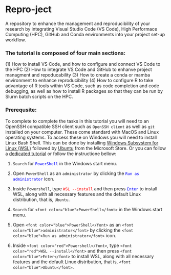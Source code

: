 # Repro-ject
A repository to enhance the management and reproducibility of your research by integrating Visual Studio Code (VS Code), High Performace Computing (HPC), GitHub and Conda environments into your project set-up workflow.

### The tutorial is composed of four main sections:
(1) How to install VS Code, and how to configure and connect VS Code to the HPC
(2) How to integrate VS Code and GitHub to enhanve project managment and repoducability
(3) How to create a conda or mamba environment to enhance reproducibility
(4) How to configure R to take advantage of R tools within VS Code, such as code completion and code debugging, as well as how to install R packages so that they can be run by Slurm batch scripts on the HPC.

### Prerequsite:
To complete to complete the tasks in this tutorial you will need to an OpenSSH compatible SSH client such as `OpenSSH client` as well as `git` installed on your computer. These come standard with MacOS and Linux operating systems. To access these on Windows you will need to install Linux Bash Shell. This can be done by installing [Windows Subsystem for Linux (WSL)](https://apps.microsoft.com/store/detail/windows-subsystem-for-linux/9P9TQF7MRM4R) followed by [Ubuntu](https://apps.microsoft.com/store/detail/ubuntu/9PDXGNCFSCZV) from the Microsoft Store. Or you can follow a [dedicated tutorial](https://itsfoss.com/install-bash-on-windows/) or follow the instructione bellow:

1. `Search` for <span style="color:blue;">`PowerShell`</span> in the Windows start menu.
2. Open `PowerShell` as an `administrator` by clicking the <span style="color:blue;">`Run as administrator`</span> icon.
3. Inside `Powershell`, type <span style="color:red;">`WSL --install`</span> and then press <span style="color:blue;">`Enter`</span> to install WSL, along with all necessary features and the default Linux distribution, that is, `Ubuntu`.

1. `Search` for `<font color="blue">PowerShell</font>` in the Windows start menu.
2. Open `<font color="blue">PowerShell</font>` as an `<font color="blue">administrator</font>` by clicking the `<font color="blue">Run as administrator</font>` icon.
3. Inside `<font color="red">Powershell</font>`, type `<font color="red">WSL --install</font>` and then press `<font color="blue">Enter</font>` to install WSL, along with all necessary features and the default Linux distribution, that is, `<font color="blue">Ubuntu</font>`.

